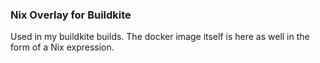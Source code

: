 ### Nix Overlay for Buildkite

Used in my buildkite builds. The docker image itself is here as well in the form of a Nix expression.